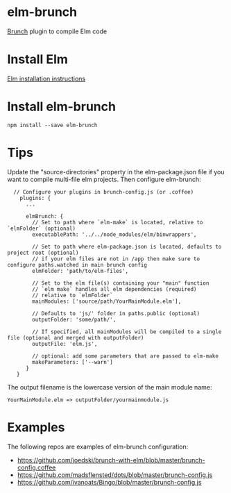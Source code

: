 # elm-brunch
[Brunch](http://brunch.io) plugin to compile Elm code

# Install Elm
[Elm installation instructions](http://elm-lang.org/Install.elm)

# Install elm-brunch
```
npm install --save elm-brunch
```

# Tips
Update the "source-directories" property in the elm-package.json file if you want to compile multi-file elm projects.
Then configure elm-brunch:

```
  // Configure your plugins in brunch-config.js (or .coffee)
    plugins: {
      ...

      elmBrunch: {
        // Set to path where `elm-make` is located, relative to `elmFolder` (optional)
        executablePath: '../../node_modules/elm/binwrappers',

        // Set to path where elm-package.json is located, defaults to project root (optional)
        // if your elm files are not in /app then make sure to configure paths.watched in main brunch config
        elmFolder: 'path/to/elm-files',

        // Set to the elm file(s) containing your "main" function
        // `elm make` handles all elm dependencies (required)
        // relative to `elmFolder`
        mainModules: ['source/path/YourMainModule.elm'],

        // Defaults to 'js/' folder in paths.public (optional)
        outputFolder: 'some/path/',

        // If specified, all mainModules will be compiled to a single file (optional and merged with outputFolder)
        outputFile: 'elm.js',

        // optional: add some parameters that are passed to elm-make
        makeParameters: ['--warn']
      }
   }

```

The output filename is the lowercase version of the main module name:
```
YourMainModule.elm => outputFolder/yourmainmodule.js
```

# Examples
The following repos are examples of elm-brunch configuration:
- https://github.com/joedski/brunch-with-elm/blob/master/brunch-config.coffee
- https://github.com/madsflensted/dots/blob/master/brunch-config.js
- https://github.com/ivanoats/Bingo/blob/master/brunch-config.js
